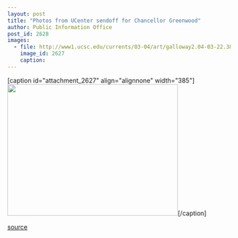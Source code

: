 ```yaml
---
layout: post
title: "Photos from UCenter sendoff for Chancellor Greenwood"
author: Public Information Office
post_id: 2628
images:
  - file: http://www1.ucsc.edu/currents/03-04/art/galloway2.04-03-22.385.jpg
    image_id: 2627
    caption: 
---
```


[caption id="attachment_2627" align="alignnone" width="385"]<a href="http://localhost/mysite/wp-content/uploads/2004/03/galloway2.04-03-22.385.jpg"><img class="size-full wp-image-2627" src="http://localhost/mysite/wp-content/uploads/2004/03/galloway2.04-03-22.385.jpg" alt="" width="385" height="296" /></a>[/caption]

[source](http://www1.ucsc.edu/currents/03-04/03-22/morephotos.html "Permalink to morephotos")
